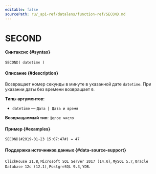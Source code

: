 ```yaml
---
editable: false
sourcePath: ru/_api-ref/datalens/function-ref/SECOND.md
---
```


# SECOND



#### Синтаксис {#syntax}


```
SECOND( datetime )
```

#### Описание {#description}
Возвращает номер секунды в минуте в указанной дате `datetime`. При указании даты без времени возвращает `0`.

**Типы аргументов:**
- `datetime` — `Дата | Дата и время`


**Возвращаемый тип**: `Целое число`

#### Пример {#examples}

```
SECOND(#2019-01-23 15:07:47#) = 47
```


#### Поддержка источников данных {#data-source-support}

`ClickHouse 21.8`, `Microsoft SQL Server 2017 (14.0)`, `MySQL 5.7`, `Oracle Database 12c (12.1)`, `PostgreSQL 9.3`, `YDB`.
